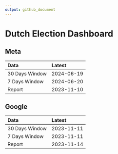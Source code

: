 ```yaml
---
output: github_document
---
```


# Dutch Election Dashboard



## Meta


|Data           |Latest     |
|:--------------|:----------|
|30 Days Window |2024-06-19 |
|7 Days Window  |2024-06-20 |
|Report         |2023-11-10 |

## Google


|Data           |Latest     |
|:--------------|:----------|
|30 Days Window |2023-11-11 |
|7 Days Window  |2023-11-11 |
|Report         |2023-11-14 |
